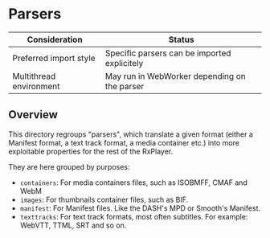 # Parsers

| Consideration           | Status                                       |
| ----------------------- | -------------------------------------------- |
| Preferred import style  | Specific parsers can be imported explicitely |
| Multithread environment | May run in WebWorker depending on the parser |

## Overview

This directory regroups "parsers", which translate a given format (either a Manifest
format, a text track format, a media container etc.) into more exploitable properties for
the rest of the RxPlayer.

They are here grouped by purposes:

- `containers`: For media containers files, such as ISOBMFF, CMAF and WebM
- `images`: For thumbnails container files, such as BIF.
- `manifest`: For Manifest files. Like the DASH's MPD or Smooth's Manifest.
- `texttracks`: For text track formats, most often subtitles. For example: WebVTT, TTML,
  SRT and so on.
